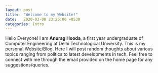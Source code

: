 ```yaml
---
layout: post
title:  "Welcome to my Website!"
date:   2020-03-08 23:26:00 +0530
categories: Intro
---
```

Hello Everyone! 
I am __Anurag Hooda__, a first year undergraduate of Computer Engineering at Delhi Technological University. This is my personal Website/Blog. Here I will post random thoughts about various topics ranging from politics to latest developments in tech. Feel free to connect with me through the email provided on the home page for any suggestions/queries.

